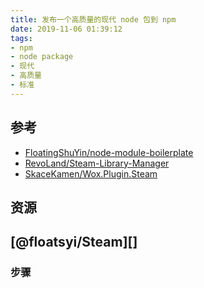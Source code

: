 ```yaml
---
title: 发布一个高质量的现代 node 包到 npm
date: 2019-11-06 01:39:12
tags:
- npm
- node package
- 现代
- 高质量
- 标准
---
```



[FloatingShuYin/node-module-boilerplate]: https://github.com/FloatingShuYin/node-module-boilerplate
[RevoLand/Steam-Library-Manager]: https://github.com/RevoLand/Steam-Library-Manager
[SkaceKamen/Wox.Plugin.Steam]: https://github.com/SkaceKamen/Wox.Plugin.Steam/tree/master/WoxSteam

## 参考

- [FloatingShuYin/node-module-boilerplate][]
- [RevoLand/Steam-Library-Manager][]
- [SkaceKamen/Wox.Plugin.Steam][]

## 资源

## [@floatsyi/Steam][]

### 步骤

